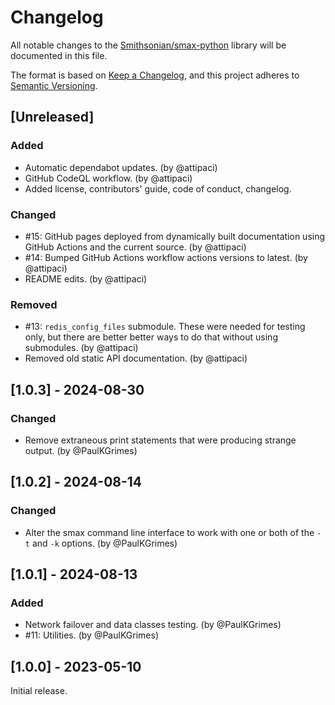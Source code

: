 # Changelog

All notable changes to the [Smithsonian/smax-python](https://github.com/Smithsonian/smax-clib) library will be 
documented in this file.

The format is based on [Keep a Changelog](https://keepachangelog.com/en/1.1.0/), and this project adheres to 
[Semantic Versioning](https://semver.org/spec/v2.0.0.html).


## [Unreleased]

### Added

 - Automatic dependabot updates. (by @attipaci)
 - GitHub CodeQL workflow. (by @attipaci)
 - Added license, contributors' guide, code of conduct, changelog.
 
### Changed

 - #15: GitHub pages deployed from dynamically built documentation using GitHub Actions and the current source. (by 
   @attipaci)
 - #14: Bumped GitHub Actions workflow actions versions to latest. (by @attipaci)
 - README edits. (by @attipaci)

### Removed

 - #13: `redis_config_files` submodule. These were needed for testing only, but there are better better ways to do that
   without using submodules. (by @attipaci)
 - Removed old static API documentation. (by @attipaci)
 

## [1.0.3] - 2024-08-30
 
### Changed

 - Remove extraneous print statements that were producing strange output. (by @PaulKGrimes)


## [1.0.2] - 2024-08-14

### Changed

 - Alter the smax command line interface to work with one or both of the `-t` and `-k` options. (by @PaulKGrimes)

## [1.0.1] - 2024-08-13

### Added

 - Network failover and data classes testing. (by @PaulKGrimes)
 - #11: Utilities. (by @PaulKGrimes)
 

## [1.0.0] - 2023-05-10

Initial release.
